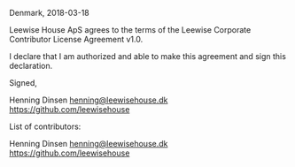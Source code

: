 Denmark, 2018-03-18

Leewise House ApS agrees to the terms of the Leewise Corporate Contributor License
Agreement v1.0.

I declare that I am authorized and able to make this agreement and sign this
declaration.

Signed,

Henning Dinsen henning@leewisehouse.dk https://github.com/leewisehouse

List of contributors:

Henning Dinsen henning@leewisehouse.dk https://github.com/leewisehouse
